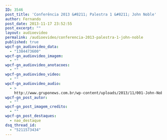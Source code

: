 ```yaml
---
ID: 3546
post_title: 'Conferência 2013 &#8211; Palestra 1 &#8211; John Noble'
author: Fernando
post_date: 2013-11-17 23:52:55
post_excerpt: ""
layout: audioevideo
permalink: /audioevideo/conferencia-2013-palestra-1-john-noble
published: true
wpcf-gn_audiovideo_data:
  - "1384473600"
wpcf-gn_audiovideo_imagem:
  - ""
wpcf-gn_audiovideo_anotacoes:
  - ""
wpcf-gn_audiovideo_video:
  - ""
wpcf-gn_audiovideo_audio:
  - >
    http://www.gruponews.com.br/wp-content/uploads/2013/11/001-John-Noble.mp3
wpcf-gn_post_autor:
  - ""
wpcf-gn_post_imagem_credito:
  - ""
wpcf-gn_post_destaques:
  - nao_destaque
dsq_thread_id:
  - "5211573434"
---
```

